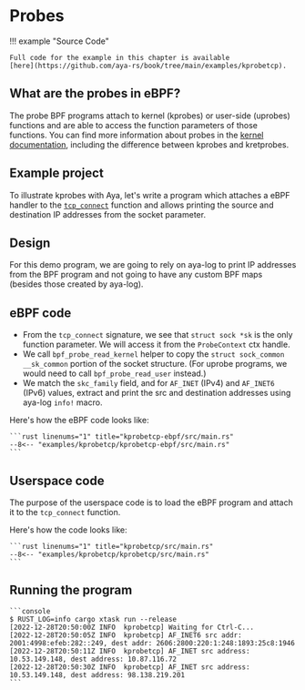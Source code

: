# Probes

!!! example "Source Code"

    Full code for the example in this chapter is available
    [here](https://github.com/aya-rs/book/tree/main/examples/kprobetcp).

## What are the probes in eBPF?

The probe BPF programs attach to kernel (kprobes) or user-side (uprobes)
functions and are able to access the function parameters of those functions.
You can find more information about probes in the
[kernel documentation][kernel-docs], including the difference between kprobes
and kretprobes.

## Example project

To illustrate kprobes with Aya, let's write a program which
attaches a eBPF handler to the [`tcp_connect`][tcp-connect] function and allows
printing the source and destination IP addresses from the socket parameter.

## Design

For this demo program, we are going to rely on aya-log to print IP addresses
from the BPF program and not going to have any custom BPF maps (besides those
created by aya-log).

## eBPF code

- From the `tcp_connect` signature, we see that `struct sock *sk` is the only
  function parameter. We will access it from the `ProbeContext` ctx handle.
- We call `bpf_probe_read_kernel` helper to copy the
  `struct sock_common __sk_common` portion of the socket structure. (For uprobe
  programs, we would need to call `bpf_probe_read_user` instead.)
- We match the `skc_family` field, and for `AF_INET` (IPv4) and `AF_INET6`
  (IPv6) values, extract and print the src and destination addresses using
  aya-log `info!` macro.

Here's how the eBPF code looks like:

    ```rust linenums="1" title="kprobetcp-ebpf/src/main.rs"
    --8<-- "examples/kprobetcp/kprobetcp-ebpf/src/main.rs"
    ```

## Userspace code

The purpose of the userspace code is to load the eBPF program and attach it to the
`tcp_connect` function.

Here's how the code looks like:

    ```rust linenums="1" title="kprobetcp/src/main.rs"
    --8<-- "examples/kprobetcp/kprobetcp/src/main.rs"
    ```

## Running the program

<!-- markdownlint-disable MD013 -->

    ```console
    $ RUST_LOG=info cargo xtask run --release
    [2022-12-28T20:50:00Z INFO  kprobetcp] Waiting for Ctrl-C...
    [2022-12-28T20:50:05Z INFO  kprobetcp] AF_INET6 src addr: 2001:4998:efeb:282::249, dest addr: 2606:2800:220:1:248:1893:25c8:1946
    [2022-12-28T20:50:11Z INFO  kprobetcp] AF_INET src address: 10.53.149.148, dest address: 10.87.116.72
    [2022-12-28T20:50:30Z INFO  kprobetcp] AF_INET src address: 10.53.149.148, dest address: 98.138.219.201
    ```

<!-- markdownlint-enable MD013 -->

[kernel-docs]: https://docs.kernel.org/trace/kprobes.html
[tcp-connect]: https://elixir.bootlin.com/linux/latest/source/net/ipv4/tcp_output.c#L3837
